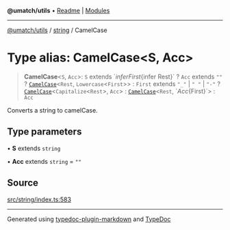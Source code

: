 **@umatch/utils** • [Readme](../../index.md) \| [Modules](../../modules.md)

***

[@umatch/utils](../../modules.md) / [string](../index.md) / CamelCase

# Type alias: CamelCase\<S, Acc\>

> **CamelCase**\<`S`, `Acc`\>: `S` extends \`${infer First}${infer Rest}\` ? `Acc` extends `""` ? [`CamelCase`](CamelCase.md)\<`Rest`, `Lowercase`\<`First`\>\> : `First` extends `"_"` \| `" "` \| `"-"` ? [`CamelCase`](CamelCase.md)\<`Capitalize`\<`Rest`\>, `Acc`\> : [`CamelCase`](CamelCase.md)\<`Rest`, \`${Acc}${First}\`\> : `Acc`

Converts a string to camelCase.

## Type parameters

• **S** extends `string`

• **Acc** extends `string` = `""`

## Source

[src/string/index.ts:583](https://github.com/umatch-oficial/utils/blob/7369e19/src/string/index.ts#L583)

***

Generated using [typedoc-plugin-markdown](https://www.npmjs.com/package/typedoc-plugin-markdown) and [TypeDoc](https://typedoc.org/)
